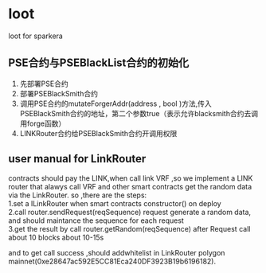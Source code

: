 # loot
loot for sparkera<br/>
## PSE合约与PSEBlackList合约的初始化
1. 先部署PSE合约
2. 部署PSEBlackSmith合约
3. 调用PSE合约的mutateForgerAddr(address , bool )方法,传入PSEBlackSmith合约的地址，第二个参数true（表示允许blacksmith合约去调用forge函数）
4. LINKRouter合约给PSEBlackSmith合约开调用权限

## user manual for LinkRouter<br/>
contracts should pay the LINK,when call link VRF ,so we implement a LINK router that alawys call VRF and other smart contracts get the random data via the LinkRouter.
so ,there are the steps:<br/>
1.set a ILinkRouter when smart contracts constructor() on deploy<br/>
2.call router.sendRequest(reqSequence) request generate a random data, and should maintance the sequence for each request<br/>
3.get the result by call router.getRandom(reqSequence) after Request call about 10 blocks about 10-15s<br/>

and to get call success ,should addwhitelist in LinkRouter polygon mainnet(0xe28647ac592E5CC81Eca240DF3923B19b6196182).
